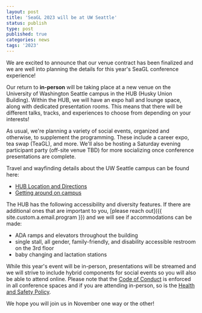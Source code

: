 ```yaml
---
layout: post
title: 'SeaGL 2023 will be at UW Seattle'
status: publish
type: post
published: true
categories: news
tags: '2023'
---
```


We are excited to announce that our venue contract has been finalized and we are well into planning the details for this year's SeaGL conference experience!

Our return to **in-person** will be taking place at a new venue on the University of Washington Seattle campus in the HUB (Husky Union Building). Within the HUB, we will have an expo hall and lounge space, along with dedicated presentation rooms. This means that there will be different talks, tracks, and experiences to choose from depending on your interests!

As usual, we're planning a variety of social events, organized and otherwise, to supplement the programming. These include a career expo, tea swap (TeaGL), and more. We'll also be hosting a Saturday evening participant party (off-site venue TBD) for more socializing once conference presentations are complete.

Travel and wayfinding details about the UW Seattle campus can be found here:

- [HUB Location and Directions](https://hub.washington.edu/about/plan-your-visit/#directions)
- [Getting around on campus](https://www.washington.edu/accessibility/getting-around/)

The HUB has the following accessibility and diversity features. If there are additional ones that are important to you, [please reach out]({{ site.custom.a.email.program }}) and we will see if accommodations can be made:

- ADA ramps and elevators throughout the building
- single stall, all gender, family-friendly, and disability accessible restroom on the 3rd floor
- baby changing and lactation stations

While this year's event will be in-person, presentations will be streamed and we will strive to include hybrid components for social events so you will also be able to attend online. Please note that the [Code of Conduct](/code_of_conduct) is enforced in all conference spaces and if you are attending in-person, so is the [Health and Safety Policy](/health_and_safety_policy).

We hope you will join us in November one way or the other!
